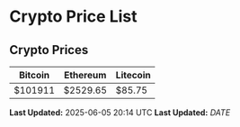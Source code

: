 # Crypto Price List

## Crypto Prices
| Bitcoin | Ethereum | Litecoin |
| ------- | -------- | -------- |
| $101911 | $2529.65 | $85.75 |
**Last Updated:** 2025-06-05 20:14 UTC
**Last Updated:** $DATE$
